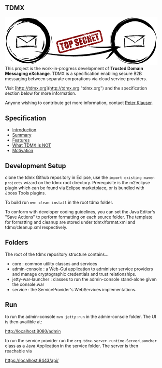 ## TDMX
![TDMX Logo](https://raw.githubusercontent.com/TDMX/tdmx/master/wiki/images/www/tdmx.png)
This project is the work-in-progress development of **Trusted Domain Messaging eXchange**. TDMX is a specification enabling secure B2B messaging between separate corporations via cloud service providers.

Visit [http://tdmx.org](http://tdmx.org "tdmx.org") and the specification section below for more information.

Anyone wishing to contribute get more information, contact [Peter Klauser](https://github.com/pjklauser "Peter Klauser").
## Specification
 - [Introduction](https://github.com/TDMX/tdmx/blob/master/wiki/Introduction.md)
  - [Summary](https://github.com/TDMX/tdmx/blob/master/wiki/Introduction.md#summary)
  - [Features](https://github.com/TDMX/tdmx/blob/master/wiki/Introduction.md#features)
  - [What TDMX is NOT](https://github.com/TDMX/tdmx/blob/master/wiki/Introduction.md#what-tdmx-is-not)
  - [Motivation](https://github.com/TDMX/tdmx/master/wiki/Motivation.md)


## Development Setup
clone the tdmx Github repository
in Eclipse, use the `import existing maven projects` wizard on the tdmx root directory. Prerequisite is the m2eclipse plugin which can be found via Eclipse marketplace, or is bundled with Jboss Tools plugins. 

To build run `mvn clean install` in the root tdmx folder.

To conform with developer coding guidelines, you can set the Java Editor's "Save Actions" to perform formatting on each source folder. The template for formatting and cleanup are stored under tdmx/format.xml and tdmx/cleanup.xml respectively.

## Folders
The root of the tdmx repository structure contains...

- core : common utility classes and services
- admin-console : a Web-Gui application to administer service providers and manage cryptographic credentials and trust relationships.
- jetty-war-launcher : classes to run the admin-console stand-alone given the console.war
- service : the ServiceProvider's WebServices implementations.

## Run
to run the admin-console `mvn jetty:run` in the admin-console folder. The UI is then availible at:

[http://localhost:8080/admin](http://localhost:8080/admin)

to run the service provider run the  `org.tdmx.server.runtime.ServerLauncher` class as a Java Application in the service folder. The server is then reachable via

[https://localhost:8443/api/](https://localhost:8443/api/)



  
  